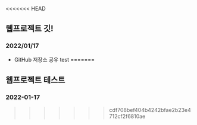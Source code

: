 <<<<<<< HEAD
## 웹프로젝트 깃!

### 2022/01/17
- GitHub 저장소 공유 test
=======
## 웹프로젝트 테스트

### 2022-01-17
>>>>>>> cdf708bef404b4242bfae2b23e4712cf2f6810ae
